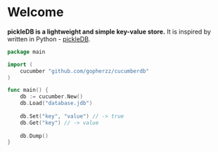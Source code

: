 # Welcome
**pickleDB is a lightweight and simple key-value store.** 
It is inspired by written in Python - [pickleDB](https://github.com/patx/pickledb).

```go
package main

import (
    cucumber "github.com/gopherzz/cucumberdb"
)

func main() {
    db := cucumber.New()
    db.Load("database.jdb")
    
    db.Set("key", "value") // -> true
    db.Get("key") // -> value
    
    db.Dump()
}
```
